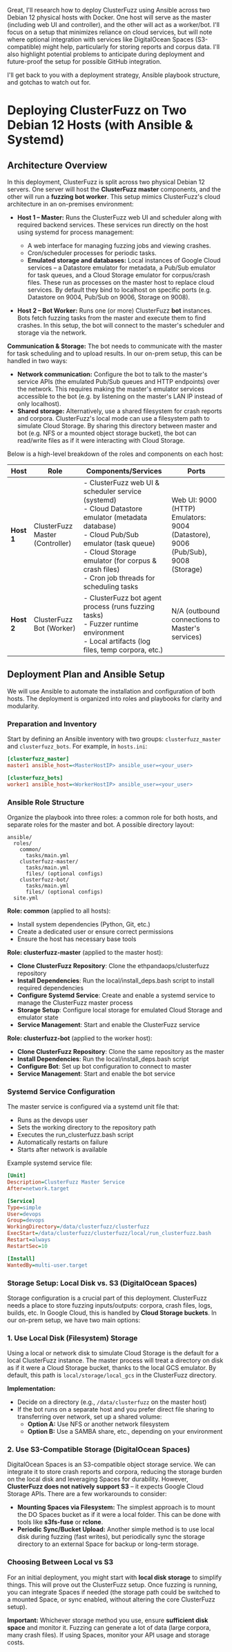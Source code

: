 Great, I'll research how to deploy ClusterFuzz using Ansible across two Debian 12 physical hosts with Docker. One host will serve as the master (including web UI and controller), and the other will act as a worker/bot. I'll focus on a setup that minimizes reliance on cloud services, but will note where optional integration with services like DigitalOcean Spaces (S3-compatible) might help, particularly for storing reports and corpus data. I'll also highlight potential problems to anticipate during deployment and future-proof the setup for possible GitHub integration.

I'll get back to you with a deployment strategy, Ansible playbook structure, and gotchas to watch out for.

# Deploying ClusterFuzz on Two Debian 12 Hosts (with Ansible & Systemd)

## Architecture Overview

In this deployment, ClusterFuzz is split across two physical Debian 12 servers. One server will host the **ClusterFuzz master** components, and the other will run a **fuzzing bot worker**. This setup mimics ClusterFuzz's cloud architecture in an on-premises environment:

- **Host 1 – Master:** Runs the ClusterFuzz web UI and scheduler along with required backend services. These services run directly on the host using systemd for process management:
  - A web interface for managing fuzzing jobs and viewing crashes.
  - Cron/scheduler processes for periodic tasks.
  - **Emulated storage and databases:** Local instances of Google Cloud services – a Datastore emulator for metadata, a Pub/Sub emulator for task queues, and a Cloud Storage emulator for corpus/crash files. These run as processes on the master host to replace cloud services. By default they bind to localhost on specific ports (e.g. Datastore on 9004, Pub/Sub on 9006, Storage on 9008).
  
- **Host 2 – Bot Worker:** Runs one (or more) ClusterFuzz **bot** instances. Bots fetch fuzzing tasks from the master and execute them to find crashes. In this setup, the bot will connect to the master's scheduler and storage via the network.

**Communication & Storage:** The bot needs to communicate with the master for task scheduling and to upload results. In our on-prem setup, this can be handled in two ways: 

- **Network communication:** Configure the bot to talk to the master's service APIs (the emulated Pub/Sub queues and HTTP endpoints) over the network. This requires making the master's emulator services accessible to the bot (e.g. by listening on the master's LAN IP instead of only localhost).
- **Shared storage:** Alternatively, use a shared filesystem for crash reports and corpora. ClusterFuzz's local mode can use a filesystem path to simulate Cloud Storage. By sharing this directory between master and bot (e.g. NFS or a mounted object storage bucket), the bot can read/write files as if it were interacting with Cloud Storage.

Below is a high-level breakdown of the roles and components on each host:

| **Host**      | **Role**      | **Components/Services**                                         | **Ports**         |
|---------------|---------------|-----------------------------------------------------------------|-------------------|
| **Host 1**    | ClusterFuzz Master (Controller) | - ClusterFuzz web UI & scheduler service (systemd)<br>- Cloud Datastore emulator (metadata database)<br>- Cloud Pub/Sub emulator (task queue)<br>- Cloud Storage emulator (for corpus & crash files)<br>- Cron job threads for scheduling tasks | Web UI: 9000 (HTTP)<br>Emulators: 9004 (Datastore), 9006 (Pub/Sub), 9008 (Storage) |
| **Host 2**    | ClusterFuzz Bot (Worker)       | - ClusterFuzz bot agent process (runs fuzzing tasks)<br>- Fuzzer runtime environment<br>- Local artifacts (log files, temp corpora, etc.) | N/A (outbound connections to Master's services) |

## Deployment Plan and Ansible Setup

We will use Ansible to automate the installation and configuration of both hosts. The deployment is organized into roles and playbooks for clarity and modularity.

### Preparation and Inventory

Start by defining an Ansible inventory with two groups: `clusterfuzz_master` and `clusterfuzz_bots`. For example, in `hosts.ini`:

```ini
[clusterfuzz_master]
master1 ansible_host=<MasterHostIP> ansible_user=<your_user>

[clusterfuzz_bots]
worker1 ansible_host=<WorkerHostIP> ansible_user=<your_user>
```

### Ansible Role Structure

Organize the playbook into three roles: a common role for both hosts, and separate roles for the master and bot. A possible directory layout:

```
ansible/
  roles/
    common/
      tasks/main.yml
    clusterfuzz-master/
      tasks/main.yml
      files/ (optional configs)
    clusterfuzz-bot/
      tasks/main.yml
      files/ (optional configs)
  site.yml
```

**Role: common** (applied to all hosts):
- Install system dependencies (Python, Git, etc.)
- Create a dedicated user or ensure correct permissions
- Ensure the host has necessary base tools

**Role: clusterfuzz-master** (applied to the master host):
- **Clone ClusterFuzz Repository**: Clone the ethpandaops/clusterfuzz repository
- **Install Dependencies**: Run the local/install_deps.bash script to install required dependencies
- **Configure Systemd Service**: Create and enable a systemd service to manage the ClusterFuzz master process
- **Storage Setup**: Configure local storage for emulated Cloud Storage and emulator state
- **Service Management**: Start and enable the ClusterFuzz service

**Role: clusterfuzz-bot** (applied to the worker host):
- **Clone ClusterFuzz Repository**: Clone the same repository as the master
- **Install Dependencies**: Run the local/install_deps.bash script
- **Configure Bot**: Set up bot configuration to connect to master
- **Service Management**: Start and enable the bot service

### Systemd Service Configuration

The master service is configured via a systemd unit file that:
- Runs as the devops user
- Sets the working directory to the repository path
- Executes the run_clusterfuzz.bash script
- Automatically restarts on failure
- Starts after network is available

Example systemd service file:
```ini
[Unit]
Description=ClusterFuzz Master Service
After=network.target

[Service]
Type=simple
User=devops
Group=devops
WorkingDirectory=/data/clusterfuzz/clusterfuzz
ExecStart=/data/clusterfuzz/clusterfuzz/local/run_clusterfuzz.bash
Restart=always
RestartSec=10

[Install]
WantedBy=multi-user.target
```

### Storage Setup: Local Disk vs. S3 (DigitalOcean Spaces)

Storage configuration is a crucial part of this deployment. ClusterFuzz needs a place to store fuzzing inputs/outputs: corpora, crash files, logs, builds, etc. In Google Cloud, this is handled by **Cloud Storage buckets**. In our on-prem setup, we have two main options:

### 1. Use Local Disk (Filesystem) Storage

Using a local or network disk to simulate Cloud Storage is the default for a local ClusterFuzz instance. The master process will treat a directory on disk as if it were a Cloud Storage bucket, thanks to the local GCS emulator. By default, this path is `local/storage/local_gcs` in the ClusterFuzz directory.

**Implementation:**
- Decide on a directory (e.g., `/data/clusterfuzz` on the master host)
- If the bot runs on a separate host and you prefer direct file sharing to transferring over network, set up a shared volume:
  - **Option A:** Use NFS or another network filesystem
  - **Option B:** Use a SAMBA share, etc., depending on your environment

### 2. Use S3-Compatible Storage (DigitalOcean Spaces)

DigitalOcean Spaces is an S3-compatible object storage service. We can integrate it to store crash reports and corpora, reducing the storage burden on the local disk and leveraging Spaces for durability. However, **ClusterFuzz does not natively support S3** – it expects Google Cloud Storage APIs. There are a few workarounds to consider:

- **Mounting Spaces via Filesystem:** The simplest approach is to mount the DO Spaces bucket as if it were a local folder. This can be done with tools like **s3fs-fuse** or **rclone**.
- **Periodic Sync/Bucket Upload:** Another simple method is to use local disk during fuzzing (fast writes), but periodically sync the storage directory to an external Space for backup or long-term storage.

### Choosing Between Local vs S3

For an initial deployment, you might start with **local disk storage** to simplify things. This will prove out the ClusterFuzz setup. Once fuzzing is running, you can integrate Spaces if needed (the storage path could be switched to a mounted Space, or sync enabled, without altering the core ClusterFuzz setup).

**Important:** Whichever storage method you use, ensure **sufficient disk space** and monitor it. Fuzzing can generate a lot of data (large corpora, many crash files). If using Spaces, monitor your API usage and storage costs.

